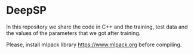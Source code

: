 # DeepSP

In this repository we share the code in C++ and the training, test data and the values of the parameters that we got after training. 

Please, install mlpack library https://www.mlpack.org before compiling.



